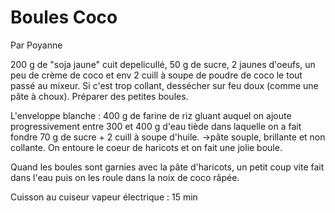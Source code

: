 # Boules Coco
Par Poyanne

200 g de "soja jaune" cuit depelicullé, 50 g de sucre, 2 jaunes d'oeufs, un peu de crème de coco et env 2 cuill à soupe de poudre de coco le tout passé au mixeur. 
Si c'est trop collant, dessécher sur feu doux (comme une pâte à choux).
Préparer des petites boules.

L'enveloppe blanche : 400 g de farine de riz gluant auquel on ajoute progressivement entre 300 et 400 g d'eau tiède dans laquelle on a fait fondre 70 g de sucre + 2 cuill à soupe d'huile.
->pâte souple, brillante et non collante.
On entoure le coeur de haricots et on fait une jolie boule.

Quand les boules sont garnies avec la pâte d'haricots, un petit coup vite fait dans l'eau puis on les roule dans la noix de coco râpée.

Cuisson au cuiseur vapeur électrique : 15 min
